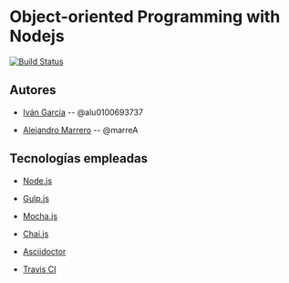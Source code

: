 
# Object-oriented Programming with Nodejs

[![Build Status](https://travis-ci.org/ULL-MII-CA-1819/oop-ale-ivan.svg?branch=master)](https://travis-ci.org/ULL-MII-CA-1819/oop-ale-ivan)

## Autores

- [Iván García](https://alu0100693737.github.io/) -- @alu0100693737


- [Alejandro Marrero](https://marreA.github.io/) -- @marreA


## Tecnologías empleadas

- [Node.js](https://nodejs.org/es/)

- [Gulp.js](https://gulpjs.com/)

- [Mocha.js](https://mochajs.org/)

- [Chai.js](https://www.chaijs.com/)

- [Asciidoctor](https://asciidoctor.org/)

- [Travis CI](https://travis-ci.org/ULL-MII-CA-1819/01-high-order-function-marreA/branches)
